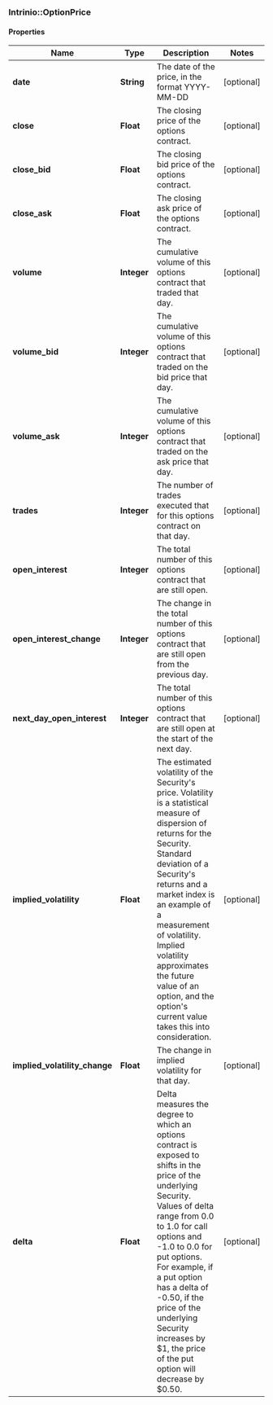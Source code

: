 ### Intrinio::OptionPrice

#### Properties
Name | Type | Description | Notes
------------ | ------------- | ------------- | -------------
**date** | **String** | The date of the price, in the format YYYY-MM-DD | [optional] 
**close** | **Float** | The closing price of the options contract. | [optional] 
**close_bid** | **Float** | The closing bid price of the options contract. | [optional] 
**close_ask** | **Float** | The closing ask price of the options contract. | [optional] 
**volume** | **Integer** | The cumulative volume of this options contract that traded that day. | [optional] 
**volume_bid** | **Integer** | The cumulative volume of this options contract that traded on the bid price that day. | [optional] 
**volume_ask** | **Integer** | The cumulative volume of this options contract that traded on the ask price that day. | [optional] 
**trades** | **Integer** | The number of trades executed that for this options contract on that day. | [optional] 
**open_interest** | **Integer** | The total number of this options contract that are still open. | [optional] 
**open_interest_change** | **Integer** | The change in the total number of this options contract that are still open from the previous day. | [optional] 
**next_day_open_interest** | **Integer** | The total number of this options contract that are still open at the start of the next day. | [optional] 
**implied_volatility** | **Float** | The estimated volatility of the Security&#39;s price. Volatility is a statistical measure of dispersion of returns for the Security. Standard deviation of a Security&#39;s returns and a market index is an example of a measurement of volatility. Implied volatility approximates the future value of an option, and the option&#39;s current value takes this into consideration. | [optional] 
**implied_volatility_change** | **Float** | The change in implied volatility for that day. | [optional] 
**delta** | **Float** | Delta measures the degree to which an options contract is exposed to shifts in the price of the underlying Security. Values of delta range from 0.0 to 1.0 for call options and -1.0 to 0.0 for put options. For example, if a put option has a delta of -0.50, if the price of the underlying Security increases by $1, the price of the put option will decrease by $0.50. | [optional] 


